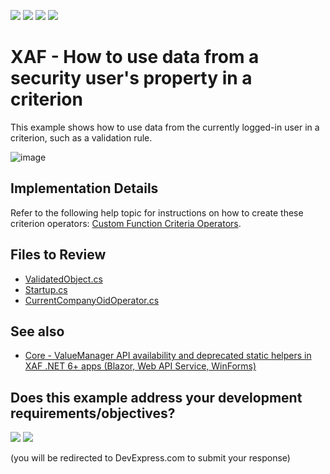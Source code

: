 <!-- default badges list -->
![](https://img.shields.io/endpoint?url=https://codecentral.devexpress.com/api/v1/VersionRange/128588614/23.1.6%2B)
[![](https://img.shields.io/badge/Open_in_DevExpress_Support_Center-FF7200?style=flat-square&logo=DevExpress&logoColor=white)](https://supportcenter.devexpress.com/ticket/details/E3945)
[![](https://img.shields.io/badge/📖_How_to_use_DevExpress_Examples-e9f6fc?style=flat-square)](https://docs.devexpress.com/GeneralInformation/403183)
[![](https://img.shields.io/badge/💬_Leave_Feedback-feecdd?style=flat-square)](#does-this-example-address-your-development-requirementsobjectives)
<!-- default badges end -->

# XAF - How to use data from a security user's property in a criterion

This example shows how to use data from the currently logged-in user in a criterion, such as a validation rule.

![image](https://github.com/DevExpress-Examples/XAF_how-to-create-a-custom-function-criteria-operator-e3945/assets/14300209/979f25d7-23d3-4f60-a30f-18e61f8e0d7b)

## Implementation Details

Refer to the following help topic for instructions on how to create these criterion operators: [Custom Function Criteria Operators](https://docs.devexpress.com/eXpressAppFramework/113480/filtering/in-list-view/custom-function-criteria-operators).




## Files to Review

- [ValidatedObject.cs](CS/EF/CustomOperatorEF/CustomOperatorEF.Module/BusinessObjects/ValidatedObject.cs)
- [Startup.cs](CS/EF/CustomOperatorEF/CustomOperatorEF.Blazor.Server/Startup.cs)
- [CurrentCompanyOidOperator.cs](CS/EF/CustomOperatorEF/CustomOperatorEF.Module/CurrentCompanyOidOperator.cs)

## See also
- [Core - ValueManager API availability and deprecated static helpers in XAF .NET 6+ apps (Blazor, Web API Service, WinForms)](https://supportcenter.devexpress.com/ticket/details/t1121273/core-valuemanager-api-availability-and-deprecated-static-helpers-in-xaf-net-6-apps)

<!-- feedback -->
## Does this example address your development requirements/objectives?

[<img src="https://www.devexpress.com/support/examples/i/yes-button.svg"/>](https://www.devexpress.com/support/examples/survey.xml?utm_source=github&utm_campaign=xaf-how-to-use-data-from-security-in-criterion&~~~was_helpful=yes) [<img src="https://www.devexpress.com/support/examples/i/no-button.svg"/>](https://www.devexpress.com/support/examples/survey.xml?utm_source=github&utm_campaign=xaf-how-to-use-data-from-security-in-criterion&~~~was_helpful=no)

(you will be redirected to DevExpress.com to submit your response)
<!-- feedback end -->
